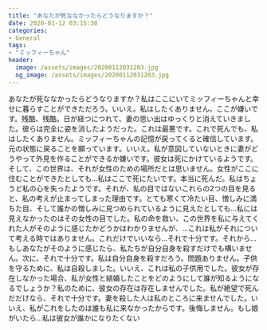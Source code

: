 ```yaml
---
title: "あなたが死ななかったらどうなりますか？"
date: 2020-01-12 03:15:30
categories:
- General
tags:
- "ミッフィーちゃん"
header:
  image: /assets/images/20200112031203.jpg
  og_image: /assets/images/20200112031203.jpg
---
```


あなたが死ななかったらどうなりますか？私はここにいてミッフィーちゃんと幸せに暮らすことができただろう。いいえ。私はしたくありません。ここが嫌いです。残酷、残酷。日が経つにつれて、妻の思い出はゆっくりと消えていきました。彼らは完全に姿を消したようだった。これは最悪です。これで死んでも、私はしたくありません。ミッフィーちゃんの記憶が戻ってくると確信しています。元の状態に戻ることを願っています。いいえ。私が意図していないときに妻がどうやって外見を作ることができるか嫌いです。彼女は死にかけているようです。そして、この世界は、それが女性のための場所だとは思いません。女性がここに住むことができたとしても…私はここで死にたいです。本当に死んだ。私はちょうど私の心を失ったようです。それが、私の目ではないこれらの2つの目を見ると、私の考えが止まってしまった理由です。とても寒くて冷たい目、憎しみに満ちた目、そして誰かの憎しみに見つめられているように見えたとしても…私には見えなかったのはその女性の目でした。私の命を救い、この世界を私に与えてくれた人がそのように感じたかどうかはわかりませんが、…これは私がそれについて考える時ではありません。これだけでいいなら…それで十分です。それから…もしあなたがそのように感じたら、私たちが自分自身を殺すだけでも構いません。次に、それで十分です。私は自分自身を殺すだろう。問題ありません。子供を守るために、私は自殺しました。いいえ、これは私の子供用でした。彼女が存在しなかった場合、私が女性と結婚したことをどのようにして誰が知るようになるでしょうか？私のために、彼女の存在は存在しませんでした。私が絶望で死んだだけなら、それで十分です。妻を殺した人は私のところに来ませんでした。いいえ、私がこれをしたのは誰も私に来なかったからです。後悔しません。もし娘がいたら…私は彼女が誰かになりたくない
